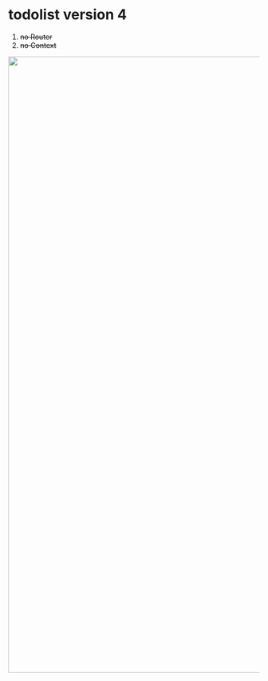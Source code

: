 
# todolist version 4

1. ~~no Router~~
2. ~~no Context~~

<img width="1235" src="https://user-images.githubusercontent.com/26485327/82867517-f9d1a200-9f65-11ea-8431-449f60857897.png">

